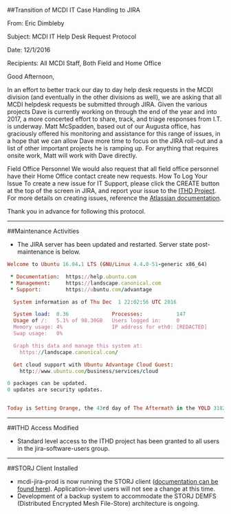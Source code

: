 ##Transition of MCDI IT Case Handling to JIRA

From: Eric Dimbleby

Subject: MCDI IT Help Desk Request Protocol

Date: 12/1/2016

Recipients: All MCDI Staff, Both Field and Home Office

Good Afternoon,

In an effort to better track our day to day help desk requests in the MCDI division (and eventually in the other
divisions as well), we are asking that all MCDI helpdesk requests be submitted through JIRA. Given the various
projects Dave is currently working on through the end of the year and into 2017, a more concerted effort to share,
track, and triage responses from I.T. is underway. Matt McSpadden, based out of our Augusta office, has graciously
offered his monitoring and assistance for this range of issues, in a hope that we can allow Dave more time to
focus on the JIRA roll-out and a list of other important projects he is ramping up. For anything that requires
onsite work, Matt will work with Dave directly.

Field Office Personnel
We would also request that all field office personnel have their Home Office contact create new requests.
How To Log Your Issue
To create a new issue for IT Support, please click the CREATE button at the top of the screen in JIRA, and report
your issue to the [ITHD Project](http://ec2-54-162-47-42.compute-1.amazonaws.com:8080/projects/ITHD/issues/ITHD-8?filter=allopenissues). For more details on creating issues, reference the [Atlassian documentation](https://confluence.atlassian.com/jira064/creating-an-issue-720416482.html).

Thank you in advance for following this protocol.

-----

##Maintenance Activities
- The JIRA server has been updated and restarted.  Server state post-maintenance is below.

```ruby
Welcome to Ubuntu 16.04.1 LTS (GNU/Linux 4.4.0-51-generic x86_64)

 * Documentation:  https://help.ubuntu.com
 * Management:     https://landscape.canonical.com
 * Support:        https://ubuntu.com/advantage

  System information as of Thu Dec  1 22:02:56 UTC 2016

  System load:  0.36              Processes:           147
  Usage of /:   5.1% of 98.30GB   Users logged in:     0
  Memory usage: 4%                IP address for eth0: [REDACTED]
  Swap usage:   0%

  Graph this data and manage this system at:
    https://landscape.canonical.com/

  Get cloud support with Ubuntu Advantage Cloud Guest:
    http://www.ubuntu.com/business/services/cloud

0 packages can be updated.
0 updates are security updates.


Today is Setting Orange, the 43rd day of The Aftermath in the YOLD 3182
```

-----

##ITHD Access Modified

- Standard level access to the ITHD project has been granted to all users in the jira-software-users group.

-----

##STORJ Client Installed

- mcdi-jira-prod is now running the STORJ client ([documentation can be found here](https://storj.readme.io/)).  Application-level users will not see a change at this time.  
- Development of a backup system to accommodate the STORJ DEMFS (Distributed Encrypted Mesh File-Store) architecture is ongoing.
